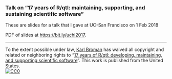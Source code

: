 ### Talk on &ldquo;17 years of R/qtl: maintaining, supporting, and sustaining scientific software&rdquo;


These are slides for a talk that I gave at UC-San Francisco
on 1 Feb 2018

PDF of slides at <https://bit.ly/uchi2017>.

---

To the extent possible under law,
[Karl Broman](https://github.com/kbroman)
has waived all copyright and related or neighboring rights to
&ldquo;[17 years of R/qtl: developing, maintaining, and supporting scientific software](https://github.com/kbroman/Talk_UCSF2018)&rdquo;.
This work is published from the United States.
<br/>
[![CC0](https://i.creativecommons.org/p/zero/1.0/88x31.png)](https://creativecommons.org/publicdomain/zero/1.0/)
